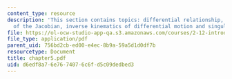 ```yaml
---
content_type: resource
description: 'This section contains topics: differential relationship, properties
  of the Jacobian, inverse kinematics of differential motion and singularity and redundancy.'
file: https://ol-ocw-studio-app-qa.s3.amazonaws.com/courses/2-12-introduction-to-robotics-fall-2005/d6edf8a76e7674076c6fd5c09dedbed3_chapter5.pdf
file_type: application/pdf
parent_uid: 756bd2cb-ed00-e4ec-8b9a-59a5d1d0df7b
resourcetype: Document
title: chapter5.pdf
uid: d6edf8a7-6e76-7407-6c6f-d5c09dedbed3
---
```

